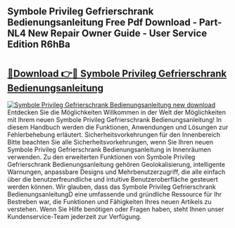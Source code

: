 ## Symbole Privileg Gefrierschrank Bedienungsanleitung Free Pdf Download - Part-NL4 New Repair Owner Guide - User Service Edition R6hBa

# <h2><a href="http://df00hp.blite.top/?on=Symbole+Privileg+Gefrierschrank+Bedienungsanleitung">🔗Download 👉🔴 Symbole Privileg Gefrierschrank Bedienungsanleitung</a></h2>

[![Symbole Privileg Gefrierschrank Bedienungsanleitung new download](https://i.imgur.com/lujVjoI.png)](http://df00hp.blite.top/?on=Symbole+Privileg+Gefrierschrank+Bedienungsanleitung)
Entdecken Sie die Möglichkeiten Willkommen in der Welt der Möglichkeiten mit Ihrem neuen Symbole Privileg Gefrierschrank Bedienungsanleitung! In diesem Handbuch werden die Funktionen, Anwendungen und Lösungen zur Fehlerbehebung erläutert. Sicherheitsvorkehrungen für den Innenbereich Bitte beachten Sie alle Sicherheitsvorkehrungen, wenn Sie Ihren neuen Symbole Privileg Gefrierschrank Bedienungsanleitung in Innenräumen verwenden. Zu den erweiterten Funktionen von Symbole Privileg Gefrierschrank Bedienungsanleitung gehören Geolokalisierung, intelligente Warnungen, anpassbare Designs und Mehrbenutzerzugriff, die alle einfach über die benutzerfreundliche und intuitive Benutzeroberfläche gesteuert werden können. Wir glauben, dass das Symbole Privileg Gefrierschrank BedienungsanleitungD eine umfassende und gründliche Ressource für Ihr Bestreben war, die Funktionen und Fähigkeiten Ihres neuen Artikels zu verstehen. Wenn Sie Hilfe benötigen oder Fragen haben, steht Ihnen unser Kundenservice-Team jederzeit zur Verfügung.
